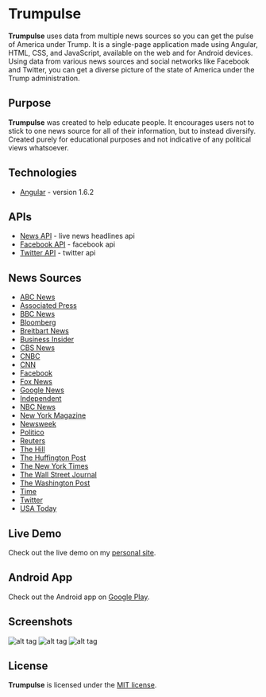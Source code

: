 # Trumpulse
**Trumpulse** uses data from multiple news sources so you can get the pulse of America under Trump. It is a single-page application made using Angular, HTML, CSS, and JavaScript, available on the web and for Android devices. Using data from various news sources and social networks like Facebook and Twitter, you can get a diverse picture of the state of America under the Trump administration.

## Purpose
**Trumpulse** was created to help educate people. It encourages users not to stick to one news source for all of their information, but to instead diversify. Created purely for educational purposes and not indicative of any political views whatsoever.

## Technologies
* [Angular](https://angularjs.org/) - version 1.6.2

## APIs
* [News API](https://newsapi.org/) - live news headlines api
* [Facebook API](https://developers.facebook.com/) - facebook api
* [Twitter API](https://dev.twitter.com/) - twitter api

## News Sources
* [ABC News](https://abcnews.go.com/)
* [Associated Press](https://www.ap.org/)
* [BBC News](https://www.bbc.com/news)
* [Bloomberg](https://www.bloomberg.com/)
* [Breitbart News](http://www.breitbart.com/)
* [Business Insider](http://www.businessinsider.com/)
* [CBS News](https://www.cbsnews.com/)
* [CNBC](https://www.cnbc.com/)
* [CNN](https://www.cnn.com/)
* [Facebook](https://www.facebook.com/)
* [Fox News](https://www.foxnews.com/)
* [Google News](https://news.google.com/)
* [Independent](https://www.independent.co.uk/)
* [NBC News](https://www.nbcnews.com/)
* [New York Magazine](https://nymag.com/)
* [Newsweek](http://www.newsweek.com/)
* [Politico](https://www.politico.com/)
* [Reuters](https://www.reuters.com/)
* [The Hill](http://thehill.com/)
* [The Huffington Post](https://www.huffingtonpost.com/)
* [The New York Times](https://www.nytimes.com/)
* [The Wall Street Journal](https://www.wsj.com/)
* [The Washington Post](https://www.washingtonpost.com/)
* [Time](http://time.com/)
* [Twitter](https://twitter.com/)
* [USA Today](https://www.usatoday.com/)

## Live Demo
Check out the live demo on my [personal site](https://alanmorel.com/projects/trumpulse).

## Android App
Check out the Android app on [Google Play](https://play.google.com/store/apps/details?id=alanmorel.trumpulse).

## Screenshots

![alt tag](https://i.imgur.com/9kRUHmG.png)
![alt tag](https://i.imgur.com/9iMb1B1.png)
![alt tag](https://i.imgur.com/08MfL9I.png)

## License
**Trumpulse** is licensed under the [MIT license](LICENSE).
